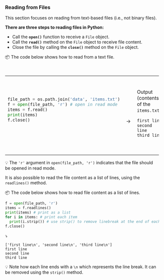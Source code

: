### Reading from Files

This section focuses on reading from text-based files (i.e., not binary files).

**There are three steps to reading files in Python:**
* Call the **`open()`** function to receive a `File` object.
* Call the **`read()`** method on the `File` object to receive file content.
* Close the file by calling the **`close()`** method on the `File` object.

<tip-box> 

:package: The code below shows how to read from a text file.

<table> 
<tr>
  <td>

```python
file_path = os.path.join('data', 'items.txt')
f = open(file_path, 'r') # open in read mode
items = f.read()
print(items)
f.close()
```
  </td>
  <td><br><br>&nbsp;→&nbsp;</td>
  <td><br><br>
Output (contents of the `items.txt`):
```
first line
second line
third line
```
  </td>
</tr>
</table>

:bulb: The `'r'` argument in `open(file_path, 'r')` indicates that the file should be opened <tooltip content="when a file is open in read mode, you can read from it but cannot write to it">in read mode</tooltip>. 

</tip-box>

It is also possible to read the file content as a list of lines, using the `readlines()` method.

<tip-box> 

:package: The code below shows how to read file content as a list of lines.

```python
f = open(file_path, 'r')
items = f.readlines()
print(items) # print as a list
for i in items: # print each item
  print(i.strip()) # use strip() to remove linebreak at the end of each line
f.close()
```
:arrow_heading_down:
```
['first line\n', 'second line\n', 'third line\n']
first line
second line
third line
```
:bulb: Note how each line ends with a `\n` which represents the line break. It can be removed using the `strip()` method.

</tip-box>